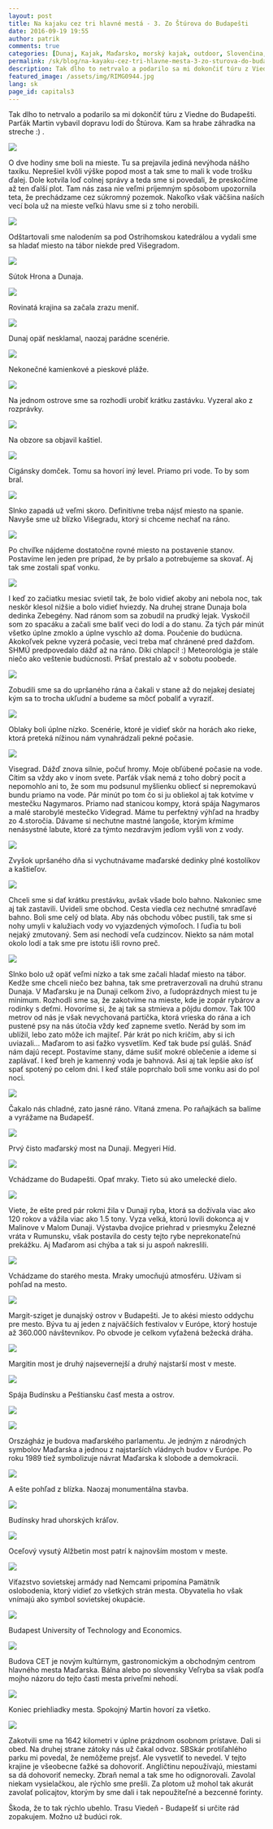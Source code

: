 ```yaml
---
layout: post
title: Na kajaku cez tri hlavné mestá - 3. Zo Štúrova do Budapešti
date: 2016-09-19 19:55
author: patrik
comments: true
categories: [Dunaj, Kajak, Maďarsko, morský kajak, outdoor, Slovenčina, Slovensko]
permalink: /sk/blog/na-kayaku-cez-tri-hlavne-mesta-3-zo-sturova-do-budapesti2/
description: Tak dlho to netrvalo a podarilo sa mi dokončiť túru z Viedne do Budapešti. Parťák Martin vybavil dopravu lodí do Štúrova. Kam sa hrabe záhradka na streche :) .
featured_image: /assets/img/RIMG0944.jpg
lang: sk
page_id: capitals3
---
```

Tak dlho to netrvalo a podarilo sa mi dokončiť túru z Viedne do Budapešti. Parťák Martin vybavil dopravu lodí do Štúrova. Kam sa hrabe záhradka na streche :) .

![](/assets/img/IMG_1769.jpg)

O dve hodiny sme boli na mieste. Tu sa prejavila jediná nevýhoda nášho taxíku. Neprešiel kvôli výške popod most a tak sme to mali k vode trošku ďalej. Dole kotvila loď colnej správy a teda sme si povedali, že preskočíme až ten ďalší plot. Tam nás zasa nie veľmi príjemným spôsobom upozornila teta, že prechádzame cez súkromný pozemok. Nakoľko však väčšina naších vecí bola už na mieste veľkú hlavu sme si z toho nerobili.

![](/assets/img/IMG_1771.jpg)

Odštartovali sme nalodením sa pod Ostrihomskou katedrálou a vydali sme sa hladať miesto na tábor niekde pred Višegradom.

![](/assets/img/RIMG0931_header.jpg)

Sútok Hrona a Dunaja.

![](/assets/img/RIMG0939.jpg)

Rovinatá krajina sa začala zrazu meniť.

![](/assets/img/RIMG0944.jpg)

Dunaj opäť nesklamal, naozaj parádne scenérie.

![](/assets/img/RIMG0946.jpg)

Nekonečné kamienkové a pieskové pláže.

![](/assets/img/RIMG0948.jpg)

Na jednom ostrove sme sa rozhodli urobiť krátku zastávku. Vyzeral ako z rozprávky.

![](/assets/img/RIMG0952.jpg)

Na obzore sa objavil kaštiel.

![](/assets/img/20160916_173537.jpg)

Cigánsky domček. Tomu sa hovorí iný level. Priamo pri vode. To by som bral.

![](/assets/img/RIMG0960.jpg)

Slnko zapadá už veľmi skoro. Definitívne treba nájsť miesto na spanie. Navyše sme už blízko Višegradu, ktorý si chceme nechať na ráno.

![](/assets/img/20160916_174229.jpg)

Po chvíľke nájdeme dostatočne rovné miesto na postavenie stanov. Postavíme len jeden pre prípad, že by pršalo a potrebujeme sa skovať. Aj tak sme zostali spať vonku.

![](/assets/img/20160916_183131.jpg)

I keď zo začiatku mesiac svietil tak, že bolo vidieť akoby ani nebola noc, tak neskôr klesol nižšie a bolo vidieť hviezdy. Na druhej strane Dunaja bola dedinka Zebegény. Nad ránom som sa zobudil na prudký lejak. Vyskočil som zo spacáku a začali sme baliť veci do lodí a do stanu. Za tých pár minút všetko úplne zmoklo a úplne vyschlo až doma. Poučenie do budúcna. Akokoľvek pekne vyzerá počasie, veci treba mať chránené pred dažďom. SHMÚ predpovedalo dážď až na ráno. Díki chlapci! :) Meteorológia je stále niečo ako veštenie budúcnosti. Pršať prestalo až v sobotu poobede.

![](/assets/img/RIMG0967.jpg)

Zobudili sme sa do upršaného rána a čakali v stane až do nejakej desiatej kým sa to trocha ukľudní a budeme sa môcť pobaliť a vyraziť.

![](/assets/img/RIMG0988.jpg)

Oblaky boli úplne nízko. Scenérie, ktoré je vidieť skôr na horách ako rieke, ktorá preteká nížinou nám vynahrádzali pekné počasie.

![](/assets/img/RIMG0990.jpg)

Visegrad. Dážď znova silnie, počuť hromy. Moje obľúbené počasie na vode. Cítim sa vždy ako v inom svete. Parťák však nemá z toho dobrý pocit a nepomohlo ani to, že som mu podsunul myšlienku obliecť si nepremokavú bundu priamo na vode. Pár minút po tom čo si ju obliekol aj tak kotvíme v mestečku Nagymaros. Priamo nad stanicou kompy, ktorá spája Nagymaros a malé starobylé mestečko Videgrad. Máme tu perfektný výhľad na hradby zo 4.storočia. Dávame si nechutne mastné langoše, ktorým kŕmime nenásystné labute, ktoré za týmto nezdravým jedlom vyšli von z vody.

![](/assets/img/RIMG1005.jpg)

Zvyšok upršaného dňa si vychutnávame maďarské dedinky plné kostolíkov a kaštieľov.

![](/assets/img/RIMG1008.jpg)

Chceli sme si dať krátku prestávku, avšak všade bolo bahno. Nakoniec sme aj tak zastavili. Uvideli sme obchod. Cesta viedla cez nechutné smradľavé bahno. Boli sme celý od blata. Aby nás obchodu vôbec pustili, tak sme si nohy umyli v kalužiach vody vo vyjazdených výmoľoch. I ľuďia tu boli nejaký zmutovaný. Sem asi nechodí veľa cudzincov. Niekto sa nám motal okolo lodí a tak sme pre istotu išli rovno preč.

![](/assets/img/20160917_172751.jpg)

Slnko bolo už opäť veľmi nízko a tak sme začali hladať miesto na tábor. Kedže sme chceli niečo bez bahna, tak sme pretraverzovali na druhú stranu Dunaja. V Maďarsku je na Dunaji celkom živo, a ľudoprázdnych miest tu je minimum. Rozhodli sme sa, že zakotvíme na mieste, kde je zopár rybárov a rodinky s deťmi. Hovoríme si, že aj tak sa stmieva a pôjdu domov. Tak 100 metrov od nás je však nevychovaná partička, ktorá vrieska do rána a ich pustené psy na nás útočia vždy keď zapneme svetlo. Nerád by som im ublížil, lebo zato môže ich majiteľ. Pár krát po nich kričím, aby si ich uviazali... Maďarom to asi ťažko vysvetlím. Keď tak bude psí guláš. Snáď nám dajú recept. Postavíme stany, dáme sušiť mokré oblečenie a ideme si zaplávať. I keď breh je kamenný voda je bahnová. Asi aj tak lepšie ako ísť spať spotený po celom dni. I keď stále poprchalo boli sme vonku asi do pol noci.

![](/assets/img/20160917_184029.jpg)

Čakalo nás chladné, zato jasné ráno. Vítaná zmena. Po raňajkách sa balíme a vyrážame na Budapešť.

![](/assets/img/20160918_070615.jpg)

Prvý čisto maďarský most na Dunaji. Megyeri Híd.

![](/assets/img/20160918_111834.jpg)

Vchádzame do Budapešti. Opať mraky. Tieto sú ako umelecké dielo.

![](/assets/img/RIMG1032.jpg)

Viete, že ešte pred pár rokmi žila v Dunaji ryba, ktorá sa dožívala viac ako 120 rokov a vážila viac ako 1.5 tony. Vyza velká, ktorú lovili dokonca aj v Malinove v Malom Dunaji. Výstavba dvojice priehrad v priesmyku Železné vráta v Rumunsku, však postavila do cesty tejto rybe neprekonateľnú prekážku. Aj Maďarom asi chýba a tak si ju aspoň nakreslili.

![](/assets/img/RIMG1043.jpg)

Vchádzame do starého mesta. Mraky umocňujú atmosféru. Užívam si pohľad na mesto.

![](/assets/img/RIMG1044.jpg)

Margit-sziget je dunajský ostrov v Budapešti. Je to akési miesto oddychu pre mesto. Býva tu aj jeden z najväčších festivalov v Európe, ktorý hostuje až 360.000 návštevníkov. Po obvode je celkom vyťažená bežecká dráha.

![](/assets/img/20160918_123523.jpg)

Margitin most je druhý najsevernejší a druhý najstarší most v meste.

![](/assets/img/RIMG1049.jpg)

Spája Budínsku a Peštiansku časť mesta a ostrov.

![](/assets/img/RIMG1051.jpg)

![](/assets/img/RIMG1052.jpg)

Országház je budova maďarského parlamentu. Je jedným z národných symbolov Maďarska a jednou z najstarších vládnych budov v Európe. Po roku 1989 tiež symbolizuje návrat Maďarska k slobode a demokracii.

![](/assets/img/RIMG1061.jpg)

A ešte pohľad z blízka. Naozaj monumentálna stavba.

![](/assets/img/20160918_130715.jpg)

Budínsky hrad uhorských kráľov.

![](/assets/img/ostihom_header.jpg)

Oceľový vysutý Alžbetin most patrí k najnovším mostom v meste.

![](/assets/img/RIMG1072.jpg)

Víťazstvo sovietskej armády nad Nemcami pripomína Pamätník oslobodenia, ktorý vidieť zo všetkých strán mesta. Obyvatelia ho však vnímajú ako symbol sovietskej okupácie.

![](/assets/img/RIMG1080.jpg)

Budapest University of Technology and Economics.

![](/assets/img/RIMG1089.jpg)

Budova CET je novým kultúrnym, gastronomickým a obchodným centrom hlavného mesta Maďarska. Bálna alebo po slovensky Veľryba sa však podľa mojho názoru do tejto časti mesta priveľmi nehodí.

![](/assets/img/RIMG1093.jpg)

Koniec priehliadky mesta. Spokojný Martin hovorí za všetko.

![](/assets/img/RIMG1100.jpg)

Zakotvili sme na 1642 kilometri v úplne prázdnom osobnom prístave. Dali si obed. Na druhej strane zátoky nás už čakal odvoz. SBSkár protiľahlého parku mi povedal, že nemôžeme prejsť. Ale vysvetliť to nevedel. V tejto krajine je všeobecne ťažké sa dohovoriť. Angličtinu nepoužívajú, miestami sa dá dohovoriť nemecky. Zbraň nemal a tak sme ho odignorovali. Zavolal niekam vysielačkou, ale rýchlo sme prešli. Za plotom už mohol tak akurát zavolať policajtov, ktorým by sme dali i tak nepoužiteľné a bezcenné forinty.

Škoda, že to tak rýchlo ubehlo. Trasu Viedeň - Budapešť si určite rád zopakujem. Možno už budúci rok.
